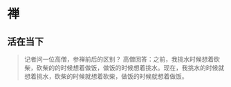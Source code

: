 # 禅

## 活在当下

> 记者问一位高僧，参禅前后的区别？
  高僧回答：之前，我挑水时候想着砍柴，砍柴的的时候想着做饭，做饭的时候想着挑水。现在，我挑水的时候就想着挑水，砍柴的时候就想着砍柴，做饭的时候就想着做饭。

